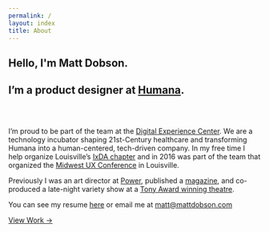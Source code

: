 ```yaml
---
permalink: /
layout: index
title: About
---
```

<div class="row">
<section class="aboutblock" class="columns small-12 medium-9 large-7">
<h1 class="blue">Hello, I'm Matt Dobson.</h1>
<h1 id="intro-tile">I’m  a product designer at <a class="underline" href="http://www.humana.com/">Humana</a>.</h1>
</section>


<div class="columns small-12">
<hr>
</div>

<section class="aboutblock" class="columns small-12 medium-9 large-7">
<p class="intro">I’m proud to be part of the team at the <a class="underline" href="http://www.humana.io/">Digital Experience Center</a>. We are a technology incubator shaping 21st-Century healthcare and transforming Humana into a human-centered, tech-driven company. In my free time I help organize Louisville’s <a class="underline" href="https://www.meetup.com/ixdalouisville/">IxDA chapter</a> and in 2016 was part of the team that organized the <a class="underline" href="http://2016.midwestuxconference.com/">Midwest UX Conference</a> in Louisville.</p>

<p class="intro">Previously I was an art director at <a class="underline" href="https://www.poweragency.com/">Power</a>, published a <a class="underline" href="http://www.thelouisvillepaper.com/">magazine</a>, and co-produced a late-night variety show at a <a class="underline" href="https://actorstheatre.org/">Tony Award winning theatre</a>.</p>

<p class="intro">You can see my resume <a class="underline" href="https://www.linkedin.com/in/themattdobson/">here</a> or email me at <a class="underline" href="mailto:matt@mattdobson.com">matt@mattdobson.com</a></p>

<div class="intro-button">
<a class="outlinebutton" href="/work">View Work →</a>
</div>

</section>
</div>

<div class="columns small-12">
</div>
